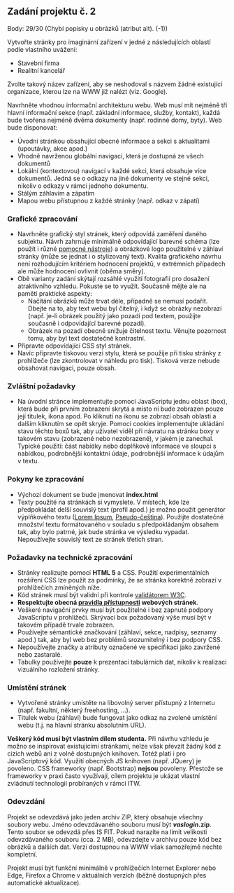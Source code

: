 <h2>Zadání projektu č. 2</h2>
<p>Body: 29/30 (Chybí popisky u obrázků (atribut alt). (-1))</p>
<p>Vytvořte stránky pro imaginární zařízení v jedné z následujících oblastí podle vlastního uvážení:</p>
<ul>
<li>Stavební firma</li>
<li>Realitní kancelář</li>
</ul>

<p>Zvolte takový název zařízení, aby se neshodoval s názvem žádné existující organizace, kterou lze na WWW již nalézt (viz. Google).</p>
<p>Navrhněte vhodnou informační architekturu webu. Web musí mít nejméně tři hlavní informační sekce (např. základní informace, služby, kontakt), každá bude tvořena nejméně dvěma dokumenty (např. rodinné domy, byty). Web bude disponovat:</p>
<ul>
    <li>Úvodní stránkou obsahující obecné informace a sekci s aktualitami
	(upoutávky, akce apod.)</li>
    <li>Vhodně navrženou globální navigací, která je dostupná ze všech dokumentů</li>
    <li>Lokální (kontextovou) navigací v každé sekci, která obsahuje více dokumentů. Jedná se o odkazy na jiné dokumenty ve stejné sekci, nikoliv o odkazy v rámci jednoho dokumentu.</li>
    <li>Stálým záhlavím a zápatím</li>
    <li>Mapou webu přístupnou z každé stránky (např. odkaz v zápatí)</li>
</ul>

<h3>Grafické zpracování</h3>
<ul>
<li>Navrhněte grafický styl stránek, který odpovídá zaměření daného subjektu. Návrh zahrnuje minimálně odpovídající barevné schéma (lze použít i různé <a href="http://wellstyled.com/tools/">pomocné nástroje</a>) a obrázkové logo použitelné v záhlaví stránky (může se jednat i o stylizovaný text). Kvalita grafického návrhu není rozhodujícím kritériem hodnocení projektů, v extrémních případech ale může hodnocení ovlivnit (oběma směry).</li>
<li>Obě varianty zadání skýtají rozsáhlé využití fotografií pro dosažení atraktivního vzhledu. Pokuste se to využít. Současně mějte ale na paměti praktické aspekty:
    <ul>
    <li>Načítání obrázků může trvat déle, případně se nemusí podařit. Dbejte na to, aby text webu byl čitelný, i když se obrázky nezobrazí (např. je-li obrázek použitý jako pozadí pod textem, použijte současně i odpovídající barevné pozadí).</li>
    <li>Obrázek na pozadí obecně snižuje čitelnost textu. Věnujte pozornost tomu, aby byl text dostatečně kontrastní.</li>
    </ul>
</li>
<li>Připravte odpovídající CSS styl stránek.</li>
<li>Navíc připravte tiskovou verzi stylu, která se použije při tisku stránky z prohlížeče (lze zkontrolovat v náhledu pro tisk). Tisková verze nebude obsahovat navigaci, pouze obsah.</li>
</ul>

<h3>Zvláštní požadavky</h3>
<ul>
<li>Na úvodní stránce implementujte pomocí JavaScriptu jednu oblast (box), která bude při prvním zobrazení skrytá a místo ní bude zobrazen pouze její titulek, ikona apod. Po kliknutí na ikonu se zobrazí obsah oblasti a dalším kliknutím se opět skryje. Pomocí cookies implementujte ukládání stavu těchto boxů tak, aby uživatel viděl při návratu na stránku boxy v takovém stavu (zobrazené nebo nezobrazené), v jakém je zanechal. Typické použití: část nabídky nebo doplňkové informace ve sloupci s nabídkou, podrobnější kontaktní údaje, podrobnější informace k údajům v textu.</li>
</ul>

<h3>Pokyny ke zpracování</h3>
<ul>
<li>Výchozí dokument se bude jmenovat <strong>index.html</strong></li>
<li>Texty použité na stránkách si vymyslete. V místech, kde lze předpokládat delší souvislý text (profil apod.) je možno použít generátor výplňkového textu
(<a href="http://www.lipsum.com/">Lorem Ipsum</a>,
<a href="http://www.wellstyled.com/tools/">Pseudo-čeština</a>). Použijte
dostatečné množství textu formátovaného v souladu s předpokládaným obsahem tak, aby bylo patrné, jak bude stránka ve výsledku vypadat. Nepoužívejte souvislý text ze stránek třetích stran.
</li>
</ul>

<h3>Požadavky na technické zpracování</h3>
<ul>
<li>Stránky realizujte pomocí <strong>HTML 5</strong> a CSS. Použití experimentálních rozšíření CSS lze použít za podmínky, že se stránka korektně zobrazí v prohlížečích zmíněných níže.</li>
<li>Kód stránek musí být validní při kontrole <a href="http://validator.w3.org">validátorem W3C</a>.</li>
<li><strong>Respektujte obecná <a href="http://www.pravidla-pristupnosti.cz/">pravidla přístupnosti</a> webových stránek</strong>.</li>
<li>Veškeré navigační prvky musí být použitelné i bez zapnuté podpory JavaScriptu v prohlížeči. Skrývací box požadovaný výše musí být v takovém případě trvale zobrazen.</li>
<li>Používejte sémantické značkování (záhlaví, sekce, nadpisy, seznamy apod.) tak, aby byl web bez problémů srozumitelný i bez podpory CSS.</li>
<li>Nepoužívejte značky a atributy označené ve specifikaci jako zavržené nebo zastaralé.</li>
<li>Tabulky používejte <strong>pouze</strong> k prezentaci tabulárních dat,
nikoliv k realizaci vizuálního rozložení stránky.</li>
</ul>

<h3>Umístění stránek</h3>
<ul>
<li>Vytvořené stránky umístěte na libovolný server přístupný z Internetu (např. fakultní, některý freehosting, ...).</li>
<li>Titulek webu (záhlaví) bude fungovat jako odkaz na zvolené umístění webu (t.j. na hlavní stránku absolutním URL).</li>
</ul>

<p><strong>Veškerý kód musí být vlastním dílem studenta.</strong> Při návrhu vzhledu je možno se inspirovat existujícími stránkami, nelze však převzít žádný kód z cizích webů ani z volně dostupných knihoven. Totéž platí i pro JavaScriptový kód. Využití obecných JS knihoven (např. JQuery) je povoleno. CSS frameworky (např. Bootstrap) <strong>nejsou</strong> povoleny. Přestože se frameworky v praxi často využívají, cílem projektu je ukázat vlastní zvládnutí technologií probíraných v rámci ITW.</p>

<h3>Odevzdání</h3>
<p>Projekt se odevzdává jako jeden archiv ZIP, který obsahuje všechny
soubory webu. Jméno odevzdávaného souboru musí být 
<strong><i>vaslogin</i>.zip</strong>. Tento soubor se odevzdá přes IS FIT. Pokud narazíte na limit velikosti odevzdávaného souboru (cca. 2 MB), odevzdejte v archivu pouze kód bez obrázků a dalších dat. Verzi dostupnou na WWW však samozřejmě nechte kompletní.</p>

<p>Projekt musí být funkční minimálně v prohlížečích Internet Explorer nebo Edge, Firefox a Chrome v aktuálních verzích (běžně dostupných přes automatické aktualizace).</p>
